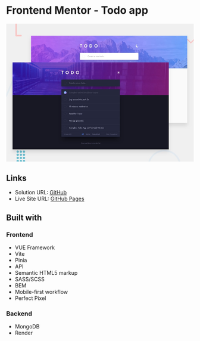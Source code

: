 # Frontend Mentor - Todo app

![Design preview for the Todo app coding challenge](./design/desktop-preview.jpg)

## Links

- Solution URL: [GitHub](https://github.com/dar-ju/dar-ju.github.io/tree/main/FM_29_todo-app)
- Live Site URL: [GitHub Pages](https://dar-ju.github.io/FM_29_todo-app/)

## Built with

### Frontend

- VUE Framework
- Vite
- Pinia
- API
- Semantic HTML5 markup
- SASS/SCSS
- BEM
- Mobile-first workflow
- Perfect Pixel

### Backend

- MongoDB
- Render
